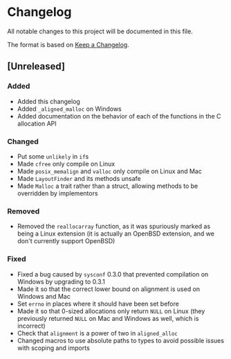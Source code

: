 <!-- Copyright 2017 the authors. See the 'Copyright and license' section of the
README.md file at the top-level directory of this repository.

Licensed under the Apache License, Version 2.0 (the LICENSE-APACHE file) or
the MIT license (the LICENSE-MIT file) at your option. This file may not be
copied, modified, or distributed except according to those terms. -->

# Changelog

All notable changes to this project will be documented in this file.

The format is based on [Keep a Changelog](http://keepachangelog.com/en/1.0.0/).

## [Unreleased]

### Added
- Added this changelog
- Added `_aligned_malloc` on Windows
- Added documentation on the behavior of each of the functions in the C
  allocation API

### Changed
- Put some `unlikely` in `if`s
- Made `cfree` only compile on Linux
- Made `posix_memalign` and `valloc` only compile on Linux and Mac
- Made `LayoutFinder` and its methods unsafe
- Made `Malloc` a trait rather than a struct, allowing methods to be overridden
  by implementors

### Removed
- Removed the `reallocarray` function, as it was spuriously marked as being a
  Linux extension (it is actually an OpenBSD extension, and we don't currently
  support OpenBSD)

### Fixed
- Fixed a bug caused by `sysconf` 0.3.0 that prevented compilation on Windows
  by upgrading to 0.3.1
- Made it so that the correct lower bound on alignment is used on Windows and
  Mac
- Set `errno` in places where it should have been set before
- Made it so that 0-sized allocations only return `NULL` on Linux (they
  previously returned `NULL` on Mac and Windows as well, which is incorrect)
- Check that `alignment` is a power of two in `aligned_alloc`
- Changed macros to use absolute paths to types to avoid possible issues with
  scoping and imports
